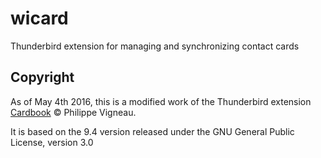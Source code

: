 # wicard
Thunderbird extension for managing and synchronizing contact cards

## Copyright
As of May 4th 2016, this is a modified work of the Thunderbird extension [Cardbook](https://addons.mozilla.org/en-US/thunderbird/addon/cardbook/?src=api) © Philippe Vigneau.

It is based on the 9.4 version released under the GNU General Public License, version 3.0
